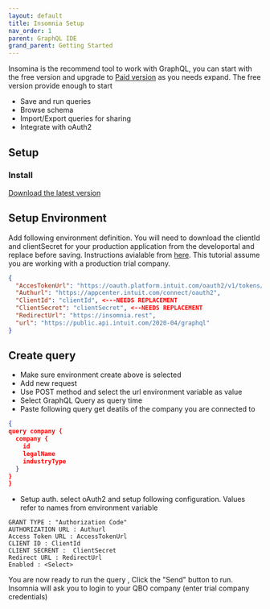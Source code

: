 ```yaml
---
layout: default
title: Insomnia Setup
nav_order: 1
parent: GraphQL IDE
grand_parent: Getting Started
---
```


Insomina is the recommend tool to work with GraphQL, you can start with the free version and upgrade to [Paid version](https://insomnia.rest/pricing/) as you needs expand. The free version provide enough to start
* Save and run queries
* Browse schema 
* Import/Export queries for sharing
* Integrate with oAuth2

## Setup

### Install
[Download the latest version](https://insomnia.rest/download/)

## Setup Environment

Add following environment definition. You will need to download the clientId and clientSecret for your production application from the developortal and replace before saving. Instructions avialable from [here](https://developer.intuit.com/app/developer/qbo/docs/build-your-first-app). This tutorial assume you are working with a production trial company.

```json
{
  "AccesTokenUrl": "https://oauth.platform.intuit.com/oauth2/v1/tokens/bearer",
  "Authurl": "https://appcenter.intuit.com/connect/oauth2",
  "ClientId": "clientId", <---NEEDS REPLACEMENT
  "ClientSecret": "clientSecret", <--NEEDS REPLACEMENT
  "RedirectUrl": "https://insomnia.rest",
  "url": "https://public.api.intuit.com/2020-04/graphql"
}
```

## Create query

* Make sure environment create above is selected
* Add new request
* Use POST method and select the url environment variable as value
* Select GraphQL Query as query time
* Paste following query get deatils of the company you are connected to

```json
{
query company {
  company {
	id
	legalName
	industryType	
  }
}
}
```
* Setup auth. select oAuth2 and setup following configuration.  Values refer to names from environment variable
```
GRANT TYPE : "Authorization Code"
AUTHORIZATION URL : Authurl
Access Token URL : AccessTokenUrl
CLIENT ID : ClientId
CLIENT SECRENT :  ClientSecret
Redirect URL : RedirectUrl
Enabled : <Select> 
```

You are now ready to run the query , Click the "Send" button to run.
Insomnia will ask you to login to your QBO company (enter trial company credentials)



